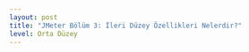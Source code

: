 ```yaml
---
layout: post
title: "JMeter Bölüm 3: İleri Düzey Özellikleri Nelerdir?"
level: Orta Düzey
---
```



